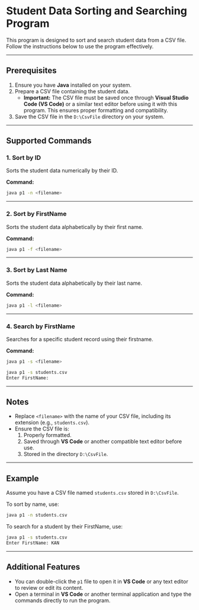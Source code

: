 # Student Data Sorting and Searching Program

This program is designed to sort and search student data from a CSV file. Follow the instructions below to use the program effectively.

---

## Prerequisites
1. Ensure you have **Java** installed on your system.
2. Prepare a CSV file containing the student data.
   - **Important:** The CSV file must be saved once through **Visual Studio Code (VS Code)** or a similar text editor before using it with this program. This ensures proper formatting and compatibility.
3. Save the CSV file in the `D:\CsvFile` directory on your system.

---

## Supported Commands

### 1. **Sort by ID**
Sorts the student data numerically by their ID.

**Command:**
```bash
java p1 -n <filename>
```

---

### 2. **Sort by FirstName**
Sorts the student data alphabetically by their first name.

**Command:**
```bash
java p1 -f <filename>
```

---

### 3. **Sort by Last Name**
Sorts the student data alphabetically by their last name.

**Command:**
```bash
java p1 -l <filename>
```

---

### 4. **Search by FirstName**
Searches for a specific student record using their firstname.

**Command:**
```bash
java p1 -s <filename>
```
```bash
java p1 -s students.csv
Enter FirstName:
```

---

## Notes
- Replace `<filename>` with the name of your CSV file, including its extension (e.g., `students.csv`).
- Ensure the CSV file is:
  1. Properly formatted.
  2. Saved through **VS Code** or another compatible text editor before use.
  3. Stored in the directory `D:\CsvFile`.

---

## Example
Assume you have a CSV file named `students.csv` stored in `D:\CsvFile`.

To sort by name, use:
```bash
java p1 -n students.csv
```

To search for a student by their FirstName, use:
```bash
java p1 -s students.csv
Enter FirstName: KAN
```

---

## Additional Features
- You can double-click the `p1` file to open it in **VS Code** or any text editor to review or edit its content.
- Open a terminal in **VS Code** or another terminal application and type the commands directly to run the program.
